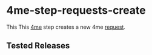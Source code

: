# 4me-step-requests-create

This This [4me](https://4me.com) step creates a new 4me [request](https://help.4me.com/help/request/).

## Tested Releases
